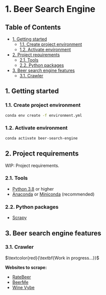 # 1. Beer Search Engine<!-- omit in toc -->

## Table of Contents<!-- omit in toc -->

- [1. Getting started](#1-getting-started)
  - [1.1. Create project environment](#11-create-project-environment)
  - [1.2. Activate environment](#12-activate-environment)
- [2. Project requirements](#2-project-requirements)
  - [2.1. Tools](#21-tools)
  - [2.2. Python packages](#22-python-packages)
- [3. Beer search engine features](#3-beer-search-engine-features)
  - [3.1. Crawler](#31-crawler)

## 1. Getting started

### 1.1. Create project environment

```bash
conda env create -f environment.yml
```

### 1.2. Activate environment

```bash
conda activate beer-search-engine
```

## 2. Project requirements

WIP: Project requirements.

### 2.1. Tools

- [Python 3.8](https://www.python.org/) or higher
- [Anaconda](https://www.anaconda.com/) or [Miniconda](https://docs.conda.io/en/latest/miniconda.html) (recommended)

### 2.2. Python packages

- [Scrapy](https://github.com/scrapy/scrapy)

## 3. Beer search engine features

### 3.1. Crawler

$\textcolor{red}{\textbf{Work in progress...}}$

**Websites to scrape:**

- [RateBeer](https://www.ratebeer.com/)
- [BeerMe](https://beerme.com/beerlist.php)
- [Wine Vybe](https://winevybe.com/beer/)
